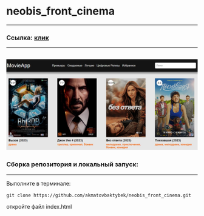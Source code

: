 # neobis_front_cinema
---
### Ссылка: [клик](https://akmatovbaktybek.github.io/neobis_front_cinema/)
---
![](images/prew.jpg)
---
### Сборка репозитория и локальный запуск:
---

Выполните в терминале:
```
git clone https://github.com/akmatovbaktybek/neobis_front_cinema.git
```
откройте файл index.html